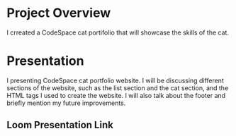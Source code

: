 # Project Overview
I crreated a CodeSpace cat portifolio that will showcase the skills of the cat.

# Presentation
I presenting CodeSpace cat portfolio website. I will be discussing different sections of the website, such as the list section and the cat section, and the HTML tags I used to create the website. I will also talk about the footer and briefly mention my future improvements.

## Loom Presentation Link
<a href="https://www.loom.com/share/22f53af53c1f4aff8854755780783df9">